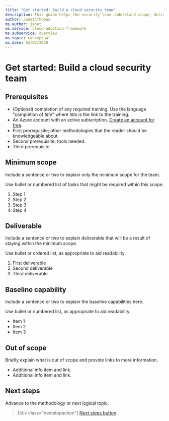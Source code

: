 ```yaml
---
title: "Get started: Build a cloud security team"
description: This guide helps the security team understand scope, deliverables, and the capabilities they are responsible for.
author: JanetCThomas
ms.author: janet
ms.service: cloud-adoption-framework
ms.subservice: overview
ms.topic: conceptual 
ms.date: 03/03/2020
---
```


<!-- docsTest:disable -->
<!-- TODO: Complete this article. -->

<!-- Recommended: remove all the comments in this template before you sign-off or merge to master.--->
<!-- Quickstarts are fundamental day-1 instructions for helping new customers use a subscription to quickly try out a specific product/service.
The entire activity is a short set of steps that provides an initial experience.
You only use quickstarts when you can get the service, technology, or functionality into the hands of new customers in less than 10 minutes.
--->

# Get started: Build a cloud security team

<!---Required:
Starts with "get started: " and is ideally two lines or less when rendered on a 1920x1080 screen. Make the first word following "get started:" a verb, which is to say, an action. The "x" part should identify both the technology or service involved (such as App Service, Cosmos DB, etc.) and the language or framework, if applicable (.net core, Python, JavaScript, Java, etc.). The language or framework shouldn't appear in parentheses.

This quickstart helps you understand the goals and objectives of a security team working on cloud adoption.

<!-- In the opening sentence, focus on the job or task to be completed, emphasizing. General industry terms (such as "serverless," which are better for seo) more than Microsoft-branded terms or acronyms (such as "Azure Functions" or "AKS"). That is, try to include terms people typically search for and avoid using _only_ Microsoft terms. -->

<!--After the opening sentence, provide a light introduction that describes, again in customer-friendly language, what the customer will learn in the process of accomplishing the stated goal. Answer the fundamental "why would I want to do this?" question.

Avoid the following elements whenever possible:
- Avoid callouts (note, important, tip, etc.) because readers tend to skip over them.
Important callouts like preview status or version caveats can be included under prerequisites.

- Avoid links, which are generally invitations for the reader to leave the article and not complete the experience of the quickstart. The exception are links to alternate versions of the same content (such as when you have a vscode-oriented article and a CLI-oriented article). Those links help get the reader to the right article, rather than being a distraction. If you feel that there are other important concepts needing links, make reviewing a particular article a prerequisite. Otherwise, rely on the line of standard links (see below).

- Avoid any indication of the time it takes to complete the quickstart, because there's already the "x minutes to read" at the top and making a second suggestion can be contradictory.

- Avoid a bullet list of steps or other details in the quickstart: the h2's shown on the right of the docs page already fulfill this purpose.

- Avoid screenshots or diagrams: the opening sentence should be sufficient to explain the result, and other diagrams count as conceptual material that is best in a linked overview.
--->

<!-- Optional standard links: if there are suitable links, you can include a single line of applicable links for companion content at the end of the introduction. Don't use the line if there's only a single link. -->

<!-- Note: the Azure subscription line is moved to prerequisites. -->

## Prerequisites

<!-- Make prerequisites the first h2 after the h1. Omit any preliminary text to the list.-->
- (Optional) completion of any required training. Use the language "completion of _title_" where _title_ is the link to the training.
- An Azure account with an active subscription. [Create an account for free](https://azure.microsoft.com/free/?wt.mc_id=a261c142f).
- First prerequisite; other methodologies that the reader should be knowledgeable about.
- Second prerequisite; tools needed.
- Third prerequisite

<!-- Include this heading even if there aren't any prerequisites, in which case just use the text: "none" (not bulleted). The reason for this is to maintain consistency across services, which trains readers to always look in the same place.-->

<!-- When there are prerequisites, list each as items, not instructions to minimize the verbiage.
For example, use "Python 3.6" instead of "install Python 3.6". If the prerequisite is something to install, link to the applicable installer or download. Selecting the item/link is then the action to fulfill the prerequisite. Use an action word only if necessary to make the meaning clear.
Don't use links to conceptual information about a prerequisite; only use links for installers.

List prerequisites in the following order:
- An Azure account with an active subscription. [Create an account for free](https://azure.microsoft.com/free/?wt.mc_id=a261c142f).
- Language runtimes (Python, node.js, .net, etc.)
- Packages (from PIP, npm, nuget, etc.)
- Tools (like vscode if required. Don't include tools like PIP if they're automatically installed with another tool or language runtime, like Python. Don't include optional tools like text editors--include them only if the quickstart demonstrates them.)
- Sample code
- Specialized hardware
- Other preparatory work, such as creating a VM (ok to link to another article)
- Azure keys
- Service-specific keys

The reason for placing runtimes and tools first is that it might take time to install them, and it's best to get a user started sooner than later.

If you feel like your quickstart has a lot of prerequisites, the quickstart might be the wrong content type; a tutorial or how-to guide might be the better option. Remember that quickstarts should be something a reader can complete in 10 minutes or less.

--->

## Minimum scope

<!---Required:
Quickstarts are prescriptive and guide the customer through an end-to-end procedure.
Make sure to use specific naming for setting up accounts and configuring technology.

Avoid linking off to other content; include whatever the customer needs to complete the scenario in the article. For example, if the customer needs to set permissions, include the permissions they need to set, and the specific settings in the quickstart procedure. Don't send the customer to another article to read about it.

In a break from tradition, do not link to reference topics in the procedural part of the quickstart when using cmdlets or code. Provide customers what they need to know in the quickstart to successfully complete the quickstart.

For portal-based procedures, minimize bullets and numbering.

For the CLI or PowerShell based procedures, don't use bullets or numbering.

Be mindful of the number of h2/procedures in the quickstart. 3-5 Procedural steps are about right. Once you've staged the article, look at the right-hand "in this article" section on the docs page; if there are more than 8 total, consider restructuring the article.
--->

Include a sentence or two to explain only the minimum scope for the team.

Use bullet or numbered list of tasks that might be required within this scope.

1. Step 1
1. Step 2
1. Step 3
1. Step 4

## Deliverable

Include a sentence or two to explain deliverable that will be a result of staying within the minimum scope.

Use bullet or ordered list, as appropriate to aid readability.

1. First deliverable
1. Second deliverable
1. Third deliverable

## Baseline capability

Include a sentence or two to explain the baseline capabilities here.

Use bullet or numbered list, as appropriate to aid readability.

- Item 1
- Item 2
- Item 3

## Out of scope

Briefly explain what is out of scope and provide links to more information.

- Additional info item and link.
- Additional info item and link.

## Next steps

Advance to the methodology or next logical topic.
> [!div class="nextstepaction"]
> [Next steps button](../../index.yml)

<!--- Required:
Quickstarts should always have a next steps h2 that points to the next logical quickstart in a series, or, if there are no other quickstarts, to some other cool thing the customer can do. A single link in the blue box format should direct the customer to the next article, and you can shorten the title in the boxes if the original one doesn't fit.
Do not use a "more info" section or a "resources" section or "see also" section". --->
